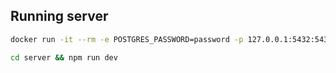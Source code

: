 ## Running server

```bash
docker run -it --rm -e POSTGRES_PASSWORD=password -p 127.0.0.1:5432:5432 -v $PWD/server/pg_schema/initial.sql:/docker-entrypoint-initdb.d/initial.sql postgres
```

```bash
cd server && npm run dev
```
